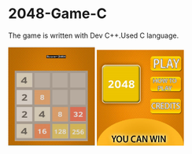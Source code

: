 # 2048-Game-C
The game is written with Dev C++.Used C language.

<img width="35%" src="https://github.com/canavdan/2048-Game-C/blob/master/boxes/game.jpg?raw=true"/>
<img width="35%" src="https://github.com/canavdan/2048-Game-C/blob/master/boxes/ana.jpg?raw=true"/>

